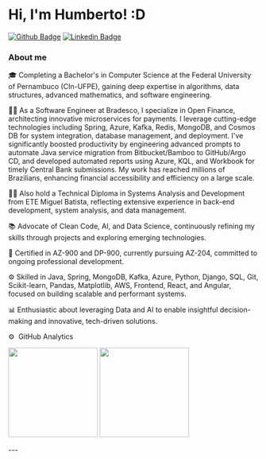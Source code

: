 # Hi, I'm Humberto! :D

[![Github Badge](https://img.shields.io/badge/-Github-000?style=flat-square&logo=Github&logoColor=white&link=https://github.com/hlaff147)](https://github.com/hlaff147)
[![Linkedin Badge](https://img.shields.io/badge/-LinkedIn-blue?style=flat-square&logo=Linkedin&logoColor=white&link=https://www.linkedin.com/in/hlaff/)](https://www.linkedin.com/in/hlaff/)



### About me
🎓 Completing a Bachelor's in Computer Science at the Federal University of Pernambuco (CIn-UFPE), gaining deep expertise in algorithms, data structures, advanced mathematics, and software engineering.

👨‍💻 As a Software Engineer at Bradesco, I specialize in Open Finance, architecting innovative microservices for payments. I leverage cutting-edge technologies including Spring, Azure, Kafka, Redis, MongoDB, and Cosmos DB for system integration, database management, and deployment. I've significantly boosted productivity by engineering advanced prompts to automate Java service migration from Bitbucket/Bamboo to GitHub/Argo CD, and developed automated reports using Azure, KQL, and Workbook for timely Central Bank submissions. My work has reached millions of Brazilians, enhancing financial accessibility and efficiency on a large scale.

👨‍💼 Also hold a Technical Diploma in Systems Analysis and Development from ETE Miguel Batista, reflecting extensive experience in back-end development, system analysis, and data management.

📚 Advocate of Clean Code, AI, and Data Science, continuously refining my skills through projects and exploring emerging technologies.

🚀 Certified in AZ-900 and DP-900, currently pursuing AZ-204, committed to ongoing professional development.

⚙️ Skilled in Java, Spring, MongoDB, Kafka, Azure, Python, Django, SQL, Git, Scikit-learn, Pandas, Matplotlib, AWS, Frontend, React, and Angular, focused on building scalable and performant systems.

📊 Enthusiastic about leveraging Data and AI to enable insightful decision-making and innovative, tech-driven solutions.

⚙️ &nbsp;GitHub Analytics
<div>
<p align="left">
<img height="180em" src="https://github-readme-stats-eight-theta.vercel.app/api?username=hlaff147&show_icons=true&theme=nord&include_all_commits=true&count_private=true"/>
   <img height="180em" src="https://github-readme-stats-eight-theta.vercel.app/api/top-langs/?username=hlaff147&layout=compact&langs_count=8&theme=nord"/> 
</p>
 </div>
---
